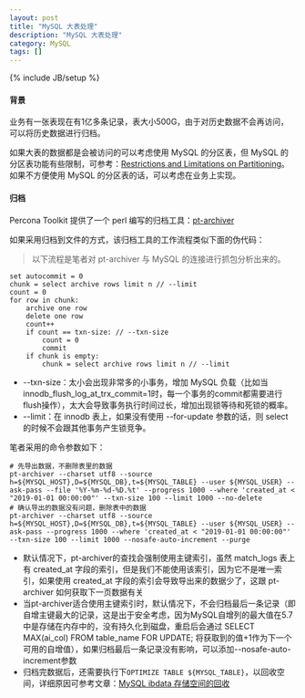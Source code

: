 ```yaml
---
layout: post
title: "MySQL 大表处理"
description: "MySQL 大表处理"
category: MySQL
tags: []
---
```

{% include JB/setup %}

#### 背景

业务有一张表现在有1亿多条记录，表大小500G，由于对历史数据不会再访问，可以将历史数据进行归档。

如果大表的数据都是会被访问的可以考虑使用 MySQL 的分区表，但 MySQL 的分区表功能有些限制，可参考：[Restrictions and Limitations on Partitioning](https://dev.mysql.com/doc/refman/5.7/en/partitioning-limitations.html)。如果不方便使用 MySQL 的分区表的话，可以考虑在业务上实现。

#### 归档

Percona Toolkit 提供了一个 perl 编写的归档工具：[pt-archiver](https://www.percona.com/doc/percona-toolkit/LATEST/pt-archiver.html)

如果采用归档到文件的方式，该归档工具的工作流程类似下面的伪代码：

> 以下流程是笔者对 pt-archiver 与 MySQL 的连接进行抓包分析出来的。

```text
set autocommit = 0
chunk = select archive rows limit n // --limit
count = 0
for row in chunk:
    archive one row
    delete one row
    count++
    if count == txn-size: // --txn-size
        count = 0
        commit
    if chunk is empty:
        chunk = select archive rows limit n // --limit
```

* --txn-size：太小会出现非常多的小事务，增加 MySQL 负载（比如当innodb_flush_log_at_trx_commit=1时，每一个事务的commit都需要进行flush操作），太大会导致事务执行时间过长，增加出现锁等待和死锁的概率。
* --limit：在 innodb 表上，如果没有使用 --for-update 参数的话，则 select 的时候不会跟其他事务产生锁竞争。

笔者采用的命令参数如下：

```shell script
# 先导出数据，不删除表里的数据
pt-archiver --charset utf8 --source h=${MYSQL_HOST},D=${MYSQL_DB},t=${MYSQL_TABLE} --user ${MYSQL_USER} --ask-pass --file '%Y-%m-%d-%D.%t' --progress 1000 --where 'created_at < "2019-01-01 00:00:00"' --txn-size 100 --limit 1000 --no-delete
# 确认导出的数据没有问题，删除表中的数据
pt-archiver --charset utf8 --source h=${MYSQL_HOST},D=${MYSQL_DB},t=${MYSQL_TABLE} --user ${MYSQL_USER} --ask-pass --progress 1000 --where 'created_at < "2019-01-01 00:00:00"' --txn-size 100 --limit 1000 --nosafe-auto-increment --purge
```

* 默认情况下，pt-archiver的查找会强制使用主键索引，虽然 match_logs 表上有 created_at 字段的索引，但是我们不能使用该索引，因为它不是唯一索引，如果使用 created_at 字段的索引会导致导出来的数据少了，这跟 pt-archiver 如何获取下一页数据有关
* 当pt-archiver适合使用主键索引时，默认情况下，不会归档最后一条记录（即自增主键最大的记录，这是出于安全考虑，因为MySQL自增列的最大值在5.7中是存储在内存中的，没有持久化到磁盘，重启后会通过 SELECT MAX(ai_col) FROM table_name FOR UPDATE; 将获取到的值+1作为下一个可用的自增值），如果归档最后一条记录没有影响，可以添加--nosafe-auto-increment参数
* 归档完数据后，还需要执行下`OPTIMIZE TABLE ${MYSQL_TABLE}`，以回收空间，详细原因可参考文章：[MySQL ibdata 存储空间的回收](http://yangxikun.com/mysql/2015/11/21/mysql-ibdata.html)